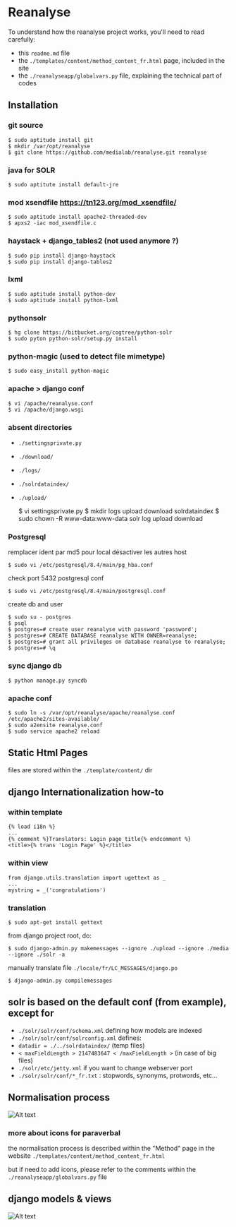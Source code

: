 Reanalyse
=================================
To understand how the reanalyse project works, you'll need to read carefully:

* this `readme.md` file
* the `./templates/content/method_content_fr.html` page, included in the site
* the `./reanalyseapp/globalvars.py` file, explaining the technical part of codes

## Installation
### git source

	$ sudo aptitude install git
	$ mkdir /var/opt/reanalyse
	$ git clone https://github.com/medialab/reanalyse.git reanalyse

### java for SOLR

	$ sudo aptitute install default-jre

### mod xsendfile https://tn123.org/mod_xsendfile/

	$ sudo aptitude install apache2-threaded-dev
	$ apxs2 -iac mod_xsendfile.c

### haystack + django_tables2 (not used anymore ?)

	$ sudo pip install django-haystack
	$ sudo pip install django-tables2

### lxml

	$ sudo aptitude install python-dev
	$ sudo aptitude install python-lxml

### pythonsolr

	$ hg clone https://bitbucket.org/cogtree/python-solr
	$ sudo pyton python-solr/setup.py install

### python-magic (used to detect file mimetype)

	$ sudo easy_install python-magic
	
### apache > django conf

	$ vi /apache/reanalyse.conf
	$ vi /apache/django.wsgi

### absent directories

* `./settingsprivate.py`
* `./download/`
* `./logs/`
* `./solrdataindex/`
* `./upload/`


	$ vi settingsprivate.py
	$ mkdir logs upload download solrdataindex
	$ sudo chown -R www-data:www-data solr log upload download

### Postgresql

remplacer ident par md5 pour local désactiver les autres host
	
	$ sudo vi /etc/postgresql/8.4/main/pg_hba.conf

check port 5432 postgresql conf

	$ sudo vi /etc/postgresql/8.4/main/postgresql.conf

create db and user
	
	$ sudo su - postgres
	$ psql
	$ postgres=# create user reanalyse with password 'password';
	$ postgres=# CREATE DATABASE reanalyse WITH OWNER=reanalyse;
	$ postgres=# grant all privileges on database reanalyse to reanalyse;
	$ postgres=# \q

### sync django db

	$ python manage.py syncdb

### apache conf

	$ sudo ln -s /var/opt/reanalyse/apache/reanalyse.conf /etc/apache2/sites-available/
	$ sudo a2ensite reanalyse.conf
	$ sudo service apache2 reload

## Static Html Pages

files are stored within the `./template/content/` dir

## django Internationalization how-to
### within template
	
	{% load i18n %}
	...
	{% comment %}Translators: Login page title{% endcomment %}
	<title>{% trans 'Login Page' %}</title>
	
### within view

	from django.utils.translation import ugettext as _
	...
	mystring = _('congratulations')

### translation

	$ sudo apt-get install gettext

from django project root, do:

	$ sudo django-admin.py makemessages --ignore ./upload --ignore ./media --ignore ./solr -a
	
manually translate file `./locale/fr/LC_MESSAGES/django.po`

	$ django-admin.py compilemessages

## solr is based on the default conf (from example), except for

* `./solr/solr/conf/schema.xml` defining how models are indexed
* `./solr/solr/conf/solrconfig.xml` defines:
 * `datadir = ./../solrdataindex/` (temp files)
 * `< maxFieldLength > 2147483647 < /maxFieldLength >` (in case of big files)
* `./solr/etc/jetty.xml` if you want to change webserver port
* `./solr/solr/conf/*_fr.txt` : stopwords, synonyms, protwords, etc...

## Normalisation process

![Alt text](https://raw.github.com/medialab/reanalyse/master/media/images/content_overview.png "Normalisation")

### more about icons for paraverbal

the normalisation process is described within the "Method" page in the website `./templates/content/method_content_fr.html`

but if need to add icons, please refer to the comments within the `./reanalyseapp/globalvars.py` file

## django models & views

![Alt text](https://raw.github.com/medialab/reanalyse/master/media/images/content_models.png "Django Models")
